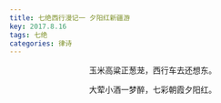 ```yaml
---
title: 七绝西行漫记一 夕阳红新疆游
key: 2017.8.16
tags: 七绝
categories: 律诗
---
```


<p align="center">玉米高粱正葱茏，西行车去还想东。
</p>
<p align="center">大荤小酒一梦醉，七彩朝霞夕阳红。
</p>
<p align="center"></br>
</p>
